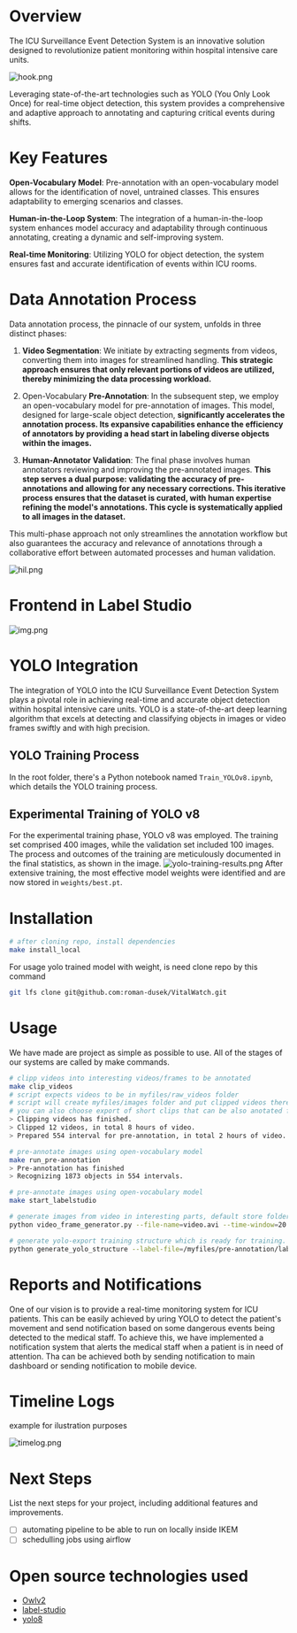 # Overview
The ICU Surveillance Event Detection System is an innovative solution designed to revolutionize patient monitoring within hospital intensive care units.

![hook.png](images%2Fhook.png)

Leveraging state-of-the-art technologies such as YOLO (You Only Look Once) for real-time object detection, this system provides a comprehensive and adaptive approach to annotating and capturing critical events during shifts.

# Key Features
**Open-Vocabulary Model**: Pre-annotation with an open-vocabulary model allows for the identification of novel, untrained classes. This ensures adaptability to emerging scenarios and classes.

**Human-in-the-Loop System**: The integration of a human-in-the-loop system enhances model accuracy and adaptability through continuous annotating, creating a dynamic and self-improving system.

**Real-time Monitoring**: Utilizing YOLO for object detection, the system ensures fast and accurate identification of events within ICU rooms.

# Data Annotation Process

Data annotation process, the pinnacle of our system, unfolds in three distinct phases:

1. **Video Segmentation**: We initiate by extracting segments from videos, converting them into images for streamlined handling. **This strategic approach ensures that only relevant portions of videos are utilized, thereby minimizing the data processing workload.**

2. Open-Vocabulary **Pre-Annotation**: In the subsequent step, we employ an open-vocabulary model for pre-annotation of images. This model, designed for large-scale object detection, **significantly accelerates the annotation process. Its expansive capabilities enhance the efficiency of annotators by providing a head start in labeling diverse objects within the images.**

3. **Human-Annotator Validation**: The final phase involves human annotators reviewing and improving the pre-annotated images. **This step serves a dual purpose: validating the accuracy of pre-annotations and allowing for any necessary corrections. This iterative process ensures that the dataset is curated, with human expertise refining the model's annotations. This cycle is systematically applied to all images in the dataset.**

This multi-phase approach not only streamlines the annotation workflow but also guarantees the accuracy and relevance of annotations through a collaborative effort between automated processes and human validation.

![hil.png](images%2Fhil.png)

# Frontend in Label Studio
![img.png](images%2Fimg.png)

# YOLO Integration
The integration of YOLO into the ICU Surveillance Event Detection System plays a pivotal role in achieving real-time and accurate object detection within hospital intensive care units. YOLO is a state-of-the-art deep learning algorithm that excels at detecting and classifying objects in images or video frames swiftly and with high precision.

## YOLO Training Process
In the root folder, there's a Python notebook named `Train_YOLOv8.ipynb`, which details the YOLO training process.

## Experimental Training of YOLO v8
For the experimental training phase, YOLO v8 was employed. The training set comprised 400 images, while the validation set included 100 images. The process and outcomes of the training are meticulously documented in the final statistics, as shown in the image.
![yolo-training-results.png](images%2Fyolo-training-results.png)
After extensive training, the most effective model weights were identified and are now stored in `weights/best.pt`.

# Installation

```bash
# after cloning repo, install dependencies
make install_local
```

For usage yolo trained model with weight, is need clone repo by this command

```bash
git lfs clone git@github.com:roman-dusek/VitalWatch.git
```

# Usage
We have made are project as simple as possible to use. All of the stages of our systems are called by make commands.

```bash
# clipp videos into interesting videos/frames to be annotated
make clip_videos
# script expects videos to be in myfiles/raw_videos folder
# script will create myfiles/images folder and put clipped videos there
# you can also choose export of short clips that can be also anotated for object tracking
> Clipping videos has finished.
> Clipped 12 videos, in total 8 hours of video.
> Prepared 554 interval for pre-annotation, in total 2 hours of video.
```

```bash
# pre-annotate images using open-vocabulary model
make run_pre-annotation
> Pre-annotation has finished
> Recognizing 1873 objects in 554 intervals.
```

```bash
# pre-annotate images using open-vocabulary model
make start_labelstudio
```

```bash
# generate images from video in interesting parts, default store folder is myfiles/images
python video_frame_generator.py --file-name=video.avi --time-window=20 --threshold=700 --save-path=myfiles/images
```

```bash
# generate yolo-export training structure which is ready for training. It's locate in myfiles/yolo-export folder
python generate_yolo_structure --label-file=/myfiles/pre-annotation/labels.csv --detection-file=myfiles/pre-annotation/detections.csv
```

# Reports and Notifications
One of our vision is to provide a real-time monitoring system for ICU patients. This can be easily achieved by uring YOLO to detect the patient's movement and send notification based on some dangerous events being detected to the medical staff.
To achieve this, we have implemented a notification system that alerts the medical staff when a patient is in need of attention.
Tha can be achieved both  by sending notification to main dashboard or sending notification to mobile device.

# Timeline Logs
example for ilustration purposes

![timelog.png](images%2Ftimelog.png)

# Next Steps
List the next steps for your project, including additional features and improvements.
- [ ] automating pipeline to be able to run on locally inside IKEM
- [ ] schedulling jobs using airflow

# Open source technologies used
- [Owlv2](https://huggingface.co/google/owlv2-large-patch14-ensemble)
- [label-studio](https://labelstud.io/)
- [yolo8](https://github.com/ultralytics/ultralytics)
